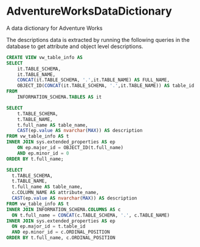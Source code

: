 # AdventureWorksDataDictionary
A data dictionary for Adventure Works

The descriptions data is extracted by running the following queries in the database to get attribute and object level descriptions. 

```sql 
CREATE VIEW vw_table_info AS 
SELECT 
	it.TABLE_SCHEMA, 
	it.TABLE_NAME, 
	CONCAT(it.TABLE_SCHEMA, '.',it.TABLE_NAME) AS FULL_NAME, 
	OBJECT_ID(CONCAT(it.TABLE_SCHEMA, '.',it.TABLE_NAME)) AS table_id 
FROM 
	INFORMATION_SCHEMA.TABLES AS it

SELECT
	t.TABLE_SCHEMA,
	t.TABLE_NAME, 
    t.full_name AS table_name,
    CAST(ep.value AS nvarchar(MAX)) AS description
FROM vw_table_info AS t
INNER JOIN sys.extended_properties AS ep
    ON ep.major_id = OBJECT_ID(t.full_name) 
    AND ep.minor_id = 0
ORDER BY t.full_name;

SELECT
  t.TABLE_SCHEMA,
  t.TABLE_NAME, 
  t.full_name AS table_name,
  c.COLUMN_NAME AS attribute_name,
  CAST(ep.value AS nvarchar(MAX)) AS description
FROM vw_table_info AS t
INNER JOIN INFORMATION_SCHEMA.COLUMNS AS c
  ON t.full_name = CONCAT(c.TABLE_SCHEMA, '.', c.TABLE_NAME)
INNER JOIN sys.extended_properties AS ep
  ON ep.major_id = t.table_id
  AND ep.minor_id = c.ORDINAL_POSITION
ORDER BY t.full_name, c.ORDINAL_POSITION
```
